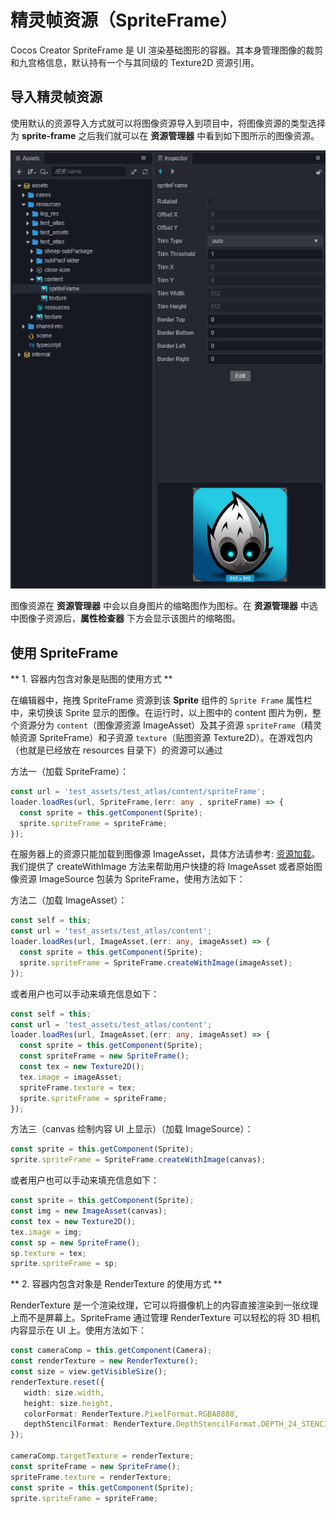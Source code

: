# 精灵帧资源（SpriteFrame）

Cocos Creator SpriteFrame 是 UI 渲染基础图形的容器。其本身管理图像的裁剪和九宫格信息，默认持有一个与其同级的 Texture2D 资源引用。

## 导入精灵帧资源

使用默认的资源导入方式就可以将图像资源导入到项目中，将图像资源的类型选择为 **sprite-frame** 之后我们就可以在 **资源管理器** 中看到如下图所示的图像资源。

![imported texture](sprite-frame/imported_texture.png)

图像资源在 **资源管理器** 中会以自身图片的缩略图作为图标。在 **资源管理器** 中选中图像子资源后，**属性检查器** 下方会显示该图片的缩略图。

## 使用 SpriteFrame

** 1. 容器内包含对象是贴图的使用方式 **

在编辑器中，拖拽 SpriteFrame 资源到该 **Sprite** 组件的 `Sprite Frame` 属性栏中，来切换该 Sprite 显示的图像。在运行时，以上图中的 content 图片为例，整个资源分为 `content`（图像源资源 ImageAsset）及其子资源 `spriteFrame`（精灵帧资源 SpriteFrame）和子资源 `texture`（贴图资源 Texture2D）。在游戏包内（也就是已经放在 resources 目录下）的资源可以通过

方法一（加载 SpriteFrame）：
```typescript
const url = 'test_assets/test_atlas/content/spriteFrame';
loader.loadRes(url, SpriteFrame,(err: any , spriteFrame) => {
  const sprite = this.getComponent(Sprite);
  sprite.spriteFrame = spriteFrame;
});
```

在服务器上的资源只能加载到图像源 ImageAsset，具体方法请参考: [资源加载](./load-assets.md)。
我们提供了 createWithImage 方法来帮助用户快捷的将 ImageAsset 或者原始图像资源 ImageSource 包装为 SpriteFrame，使用方法如下：

方法二（加载 ImageAsset）：
```typescript
const self = this;
const url = 'test_assets/test_atlas/content';
loader.loadRes(url, ImageAsset,(err: any, imageAsset) => {
  const sprite = this.getComponent(Sprite);
  sprite.spriteFrame = SpriteFrame.createWithImage(imageAsset);
});
```
或者用户也可以手动来填充信息如下：

```typescript
const self = this;
const url = 'test_assets/test_atlas/content';
loader.loadRes(url, ImageAsset,(err: any, imageAsset) => {
  const sprite = this.getComponent(Sprite);
  const spriteFrame = new SpriteFrame();
  const tex = new Texture2D();
  tex.image = imageAsset;
  spriteFrame.texture = tex;
  sprite.spriteFrame = spriteFrame;
});
```

方法三（canvas 绘制内容 UI 上显示）（加载 ImageSource）：
```typescript
const sprite = this.getComponent(Sprite);
sprite.spriteFrame = SpriteFrame.createWithImage(canvas);
```

或者用户也可以手动来填充信息如下：

```typescript
const sprite = this.getComponent(Sprite);
const img = new ImageAsset(canvas);
const tex = new Texture2D();
tex.image = img;
const sp = new SpriteFrame();
sp.texture = tex;
sprite.spriteFrame = sp;
```

** 2. 容器内包含对象是 RenderTexture 的使用方式 **

RenderTexture 是一个渲染纹理，它可以将摄像机上的内容直接渲染到一张纹理上而不是屏幕上。SpriteFrame 通过管理 RenderTexture 可以轻松的将 3D 相机内容显示在 UI 上。使用方法如下：

```typescript
const cameraComp = this.getComponent(Camera);
const renderTexture = new RenderTexture();
const size = view.getVisibleSize();
renderTexture.reset({
   width: size.width,
   height: size.height,
   colorFormat: RenderTexture.PixelFormat.RGBA8888,
   depthStencilFormat: RenderTexture.DepthStencilFormat.DEPTH_24_STENCIL_8
});

cameraComp.targetTexture = renderTexture;
const spriteFrame = new SpriteFrame();
spriteFrame.texture = renderTexture;
const sprite = this.getComponent(Sprite);
sprite.spriteFrame = spriteFrame;
```

<!-- API 接口文档如下：
* [SpriteFrame 资源类型](https://docs.cocos.com/creator/2.1/api/zh/classes/SpriteFrame.html) -->
